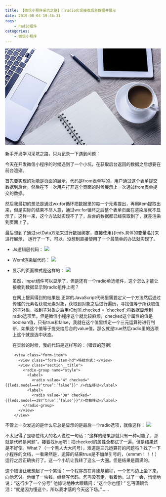 ```yaml
---
title: 【微信小程序采坑之路】①radio实现接收后台数据并展示
date: 2019-08-04 19:46:31
tags:
    - Radio组件
categories:
    - 微信小程序
---
```


![微信小程序](/assets/blogImg/201908042042.jpg)

   新手开发学习采坑之路，只为记录一下遇到问题：
    
  今天在开发微信小程序的时候遇到了一个小坑，在获取后台返回的数据之后想要在前台渲染。
	
  首先要实现的功能是页面的展示，代码是from表单写的，用户通过这个表单提交数据到后台，然后在下一次用户打开这个页面的时候展示上一次通过from表单提交的数据。

<!--more-->

  然后我最初的想法是通过wx:for循环把数据里的每一个元素提出，再用item提取出来，但是实际的结果不尽人意，通过wx:for循环之后整个表单页面在渲染层就不显示了。这样一来，这个方法就实现不了了，后台的数据都已经获取到了，就差渲染到页面上了。

  最后想到了通过setData方法来进行数据绑定，直接使用{{leds.具体的变量名}}来进行展示， 运行了一下，可以。没想到直接使用了一个最简单的办法就实现了。

- Js逻辑层代码：
![](https://cdn.nlark.com/yuque/0/2019/png/262649/1550204492288-30ff1ba7-a92b-4aa3-bf50-0490732601ac-image1.png)
- Wxml渲染层代码：
![](https://cdn.nlark.com/yuque/0/2019/png/262649/1550204492310-14ad7b94-d16e-4ac0-9570-65744d8cb0e7-image2.png)
- 显示的页面样式是这样的：
![](https://cdn.nlark.com/yuque/0/2019/png/262649/1550204492350-38a749ad-c5c1-49b5-bf70-788d2afacd26-image3.png)
  
  虽然，input组件可以显示了，但是还有一个radio单选组件，这个怎么才能让接收到数据显示到radio组件上呢？

  在网上搜索得到的结果是 正常的JavaScript代码里需要定义一个方法然后通过传递的元素名获取元素对象，获取到对象之后进行遍历，寻找值等于所获取值的子对象，找到子对象之后用rObj[i].checked =  'checked';将数据显示到radio选项里。但是微信小程序这个就比较麻烦，checked这个属性的值是boolean值，只有true和false，我就在这个值里绑定一个三元运算符进行判断，如果这个值等于提交给后台的value值，那么就是true然后radio里的选项上这个就是选中状态。

  在实验的时候，我的代码是这样写的：（错误的范例）
```
    <view class="form-item">
      <view class="form-item-hd">特技方式：</view>
      <view class="section__title">
        <radio-group name="style">
          <label>
            <radio value="4" checked="{{leds.model==4?’true’:’false’}}" />向左移动</label>
          <label>
            <radio value="38" checked="{{leds.model==38?’true’:’false’}}"/>向右移动</label>
        </radio-group>
      </view>
    </view>
```
  不管上一次发送的是什么它总是显示的是最后一个radio选项，就像这样：
![](https://cdn.nlark.com/yuque/0/2019/png/262649/1550204492371-6e26f89b-3b83-42d4-b4a3-965d93526434-image4.png)

  不太记得了是哪位伟大的名人说过一句话：“这样的结果那就只有一种可能了，那就是代码是问题”。接着找bug吧！把checked的属性全都试了一遍。但是结果还是不好使。What？（一个黑人大大问号），难道是三元运算符的问题吗？找了一下小程序的文档，一看果然是，运算的结果true是不加单引号的，（emmm！！！）运行之后正确执行了。这一个小坑让我转了这么一大圈。但是结果是圆满的。

  这个错误让我想起了一个笑话：一个程序员在肯德基编程，一个乞丐边上坐下来，向他乞讨。他给了一块钱，继续写代码。乞丐没有走，看着他。过了一会，悄悄地说：“这行少了一个分号” 他惊诧地睁大眼睛问：“这个你也懂? ” 乞丐满眼含泪：“就是因为懂这个，所以我才落的今天这下场。”......

